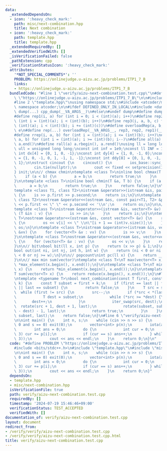 ```yaml
---
data:
  _extendedDependsOn:
  - icon: ':heavy_check_mark:'
    path: misc/next-combination.hpp
    title: Next combination
  - icon: ':heavy_check_mark:'
    path: template.hpp
    title: template.hpp
  _extendedRequiredBy: []
  _extendedVerifiedWith: []
  _isVerificationFailed: false
  _pathExtension: cpp
  _verificationStatusIcon: ':heavy_check_mark:'
  attributes:
    '*NOT_SPECIAL_COMMENTS*': ''
    PROBLEM: https://onlinejudge.u-aizu.ac.jp/problems/ITP1_7_B
    links:
    - https://onlinejudge.u-aizu.ac.jp/problems/ITP1_7_B
  bundledCode: "#line 1 \"verify/aizu-next-combination.test.cpp\"\n#define PROBLEM\
    \ \"https://onlinejudge.u-aizu.ac.jp/problems/ITP1_7_B\"\n\n#include <bits/stdc++.h>\n\
    #line 2 \"template.hpp\"\nusing namespace std;\n#include <atcoder/modint>\nusing\
    \ namespace atcoder;\n\n#ifdef DEFINED_ONLY_IN_LOCAL\n#include <dump.hpp>\n#define\
    \ dump(...) cpp_dump(__VA_ARGS__)\n#else\n#undef dump\n#define dump(...)\n#endif\n\
    #define rep1(i, a) for (int i = 0; i < (int)(a); i++)\n#define rep2(i, a, b) for\
    \ (int i = (int)(a); i < (int)(b); i++)\n#define rep3(i, a, b, c) for (int i =\
    \ (int)(a); i < (int)(b); i += (int)(c))\n#define overloadRep(a, b, c, d, e, ...)\
    \ e\n#define rep(...) overloadRep(__VA_ARGS__, rep3, rep2, rep1)(__VA_ARGS__)\n\
    #define rrep(i, a, b) for (int i = (int)(a); i <= (int)(b); i++)\n#define drep(i,\
    \ a, b) for (int i = (int)(a); i >= (int)(b); i--)\n#define all(a) a.begin(),\
    \ a.end()\n#define rall(a) a.rbegin(), a.rend()\nusing ll = long long;\nusing\
    \ ull = unsigned long long;\nconst int inf = 1e9;\nconst ll INF = 1e18;\nconst\
    \ int dx[4] = {0, 1, 0, -1};\nconst int dy[4] = {1, 0, -1, 0};\nconst int ddx[8]\
    \ = {1, 0, -1, 0, 1, -1, 1, -1};\nconst int ddy[8] = {0, 1, 0, -1, 1, -1, -1,\
    \ 1};\n\nstruct cincout {\n    cincout() {\n        ios_base::sync_with_stdio(false);\n\
    \        cin.tie(nullptr);\n        cout << fixed << setprecision(15);\n    }\n\
    } init;\n\n// chmax chmin\ntemplate <class T>\ninline bool chmax(T &a, T b) {\n\
    \    if (a < b) {\n        a = b;\n        return true;\n    }\n    return false;\n\
    }\n\ntemplate <class T>\ninline bool chmin(T &a, T b) {\n    if (a > b) {\n  \
    \      a = b;\n        return true;\n    }\n    return false;\n}\n\n// pair\n\
    template <class T1, class T2>\nistream &operator>>(istream &is, pair<T1, T2> &p)\
    \ {\n    is >> p.first >> p.second;\n    return is;\n}\n\ntemplate <class T1,\
    \ class T2>\nostream &operator<<(ostream &os, const pair<T1, T2> &p) {\n    os\
    \ << p.first << \" \" << p.second << '\\n';\n    return os;\n}\n\n// vector\n\
    template <class T>\nistream &operator>>(istream &is, vector<T> &v) {\n    for\
    \ (T &in : v) {\n        is >> in;\n    }\n    return is;\n}\n\ntemplate <class\
    \ T>\nostream &operator<<(ostream &os, const vector<T> &v) {\n    rep(i, (int)v.size())\
    \ {\n        os << v[i] << \" \\n\"[i + 1 == (int)v.size()];\n    }\n    return\
    \ os;\n}\n\ntemplate <class T>\nistream &operator>>(istream &is, vector<vector<T>>\
    \ &vv) {\n    for (vector<T> &v : vv) {\n        is >> v;\n    }\n    return is;\n\
    }\n\ntemplate <class T>\nostream &operator<<(ostream &os, vector<vector<T>> &vv)\
    \ {\n    for (vector<T> &v : vv) {\n        os << v;\n    }\n    return os;\n\
    }\n\n// bit\nbool bit(ll x, int p) {\n    return (x >> p) & 1;\n}\n\n// grid out\n\
    bool out(int ni, int nj, int h, int w) {\n    return (ni < 0 or ni >= h or nj\
    \ < 0 or nj >= w);\n}\n\n// popcount\nint pc(ll x) {\n    return __builtin_popcountll(x);\n\
    }\n\n// max min sum(vector)\ntemplate <class T>\nT max(vector<T> x) {\n    return\
    \ *max_element(x.begin(), x.end());\n}\n\ntemplate <class T>\nT min(vector<T>\
    \ x) {\n    return *min_element(x.begin(), x.end());\n}\n\ntemplate <class T>\n\
    T sum(vector<T> x) {\n    return reduce(x.begin(), x.end());\n}\n#line 1 \"misc/next-combination.hpp\"\
    \ntemplate <typename T>\nbool next_combination(const T first, const T last, int\
    \ k) {\n    const T subset = first + k;\n    if (first == last || first == subset\
    \ || last == subset) {\n        return false;\n    }\n    T src = subset;\n  \
    \  while (first != src) {\n        src--;\n        if (*src < *(last - 1)) {\n\
    \            T dest = subset;\n            while (*src >= *dest) {\n         \
    \       dest++;\n            }\n            iter_swap(src, dest);\n          \
    \  rotate(src + 1, dest + 1, last);\n            rotate(subset, subset + (last\
    \ - dest) - 1, last);\n            return true;\n        }\n    }\n    rotate(first,\
    \ subset, last);\n    return false;\n}\n#line 6 \"verify/aizu-next-combination.test.cpp\"\
    \n\nint main() {\n    int n, s;\n    while (cin >> n >> s) {\n        if (n ==\
    \ 0 and s == 0) exit(0);\n        vector<int> p(n);\n        iota(all(p), 1);\n\
    \        int ans = 0;\n        do {\n            int cur = 0;\n            rep(i,\
    \ 3) cur += p[i];\n            if (cur == s) ans++;\n        } while (next_combination(all(p),\
    \ 3));\n        cout << ans << endl;\n    }\n    return 0;\n}\n"
  code: "#define PROBLEM \"https://onlinejudge.u-aizu.ac.jp/problems/ITP1_7_B\"\n\n\
    #include <bits/stdc++.h>\n#include \"template.hpp\"\n#include \"misc/next-combination.hpp\"\
    \n\nint main() {\n    int n, s;\n    while (cin >> n >> s) {\n        if (n ==\
    \ 0 and s == 0) exit(0);\n        vector<int> p(n);\n        iota(all(p), 1);\n\
    \        int ans = 0;\n        do {\n            int cur = 0;\n            rep(i,\
    \ 3) cur += p[i];\n            if (cur == s) ans++;\n        } while (next_combination(all(p),\
    \ 3));\n        cout << ans << endl;\n    }\n    return 0;\n}"
  dependsOn:
  - template.hpp
  - misc/next-combination.hpp
  isVerificationFile: true
  path: verify/aizu-next-combination.test.cpp
  requiredBy: []
  timestamp: '2024-07-19 15:46:46+09:00'
  verificationStatus: TEST_ACCEPTED
  verifiedWith: []
documentation_of: verify/aizu-next-combination.test.cpp
layout: document
redirect_from:
- /verify/verify/aizu-next-combination.test.cpp
- /verify/verify/aizu-next-combination.test.cpp.html
title: verify/aizu-next-combination.test.cpp
---
```

